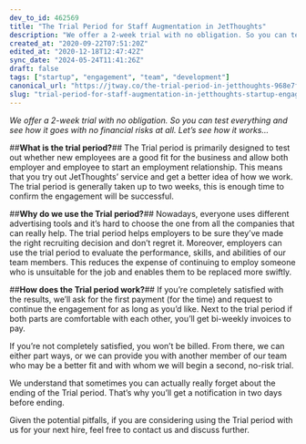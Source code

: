 ```yaml
---
dev_to_id: 462569
title: "The Trial Period for Staff Augmentation in JetThoughts"
description: "We offer a 2-week trial with no obligation. So you can test everything and see how it goes with no fi..."
created_at: "2020-09-22T07:51:20Z"
edited_at: "2020-12-18T12:47:42Z"
sync_date: "2024-05-24T11:41:26Z"
draft: false
tags: ["startup", "engagement", "team", "development"]
canonical_url: "https://jtway.co/the-trial-period-in-jetthoughts-968e7f01481f?source=friends_link&sk=56dbdb8567ab7500796037d42c80e46a"
slug: "trial-period-for-staff-augmentation-in-jetthoughts-startup-engagement"
---
```

*We offer a 2-week trial with no obligation. So you can test everything and see how it goes with no financial risks at all. Let’s see how it works…*

##**What is the trial period?**##
The Trial period is primarily designed to test out whether new employees are a good fit for the business and allow both employer and employee to start an employment relationship.
This means that you try out JetThoughts’ service and get a better idea of how we work. The trial period is generally taken up to two weeks, this is enough time to confirm the engagement will be successful.

##**Why do we use the Trial period?**##
Nowadays, everyone uses different advertising tools and it’s hard to choose the one from all the companies that can really help. The trial period helps employers to be sure they’ve made the right recruiting decision and don’t regret it.
Moreover, employers can use the trial period to evaluate the performance, skills, and abilities of our team members.
This reduces the expense of continuing to employ someone who is unsuitable for the job and enables them to be replaced more swiftly.

##**How does the Trial period work?**##
If you’re completely satisfied with the results, we’ll ask for the first payment (for the time) and request to continue the engagement for as long as you’d like. Next to the trial period if both parts are comfortable with each other, you’ll get bi-weekly invoices to pay.

If you’re not completely satisfied, you won’t be billed. From there, we can either part ways, or we can provide you with another member of our team who may be a better fit and with whom we will begin a second, no-risk trial.

We understand that sometimes you can actually really forget about the ending of the Trial period. That’s why you’ll get a notification in two days before ending.

Given the potential pitfalls, if you are considering using the Trial period with us for your next hire, feel free to contact us and discuss further.
